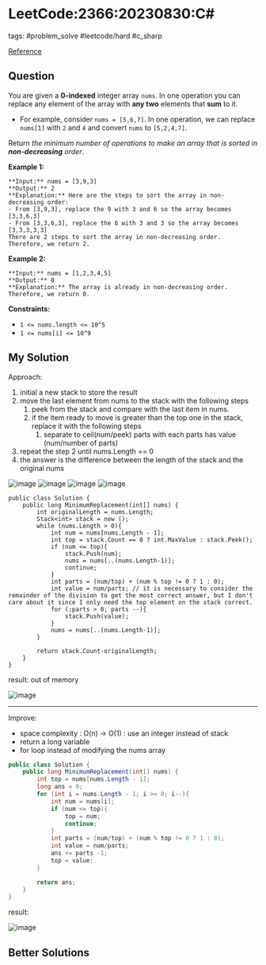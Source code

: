 # LeetCode:2366:20230830:C\#

tags: #problem_solve #leetcode/hard #c_sharp

[Reference](https://leetcode.com/problems/minimum-replacements-to-sort-the-array/)

## Question

You are given a **0-indexed** integer array `nums`. In one operation you can replace any element of the array with **any two** elements that **sum** to it.

- For example, consider `nums = [5,6,7]`. In one operation, we can replace `nums[1]` with `2` and `4` and convert `nums` to `[5,2,4,7]`.

Return _the minimum number of operations to make an array that is sorted in **non-decreasing** order_.

**Example 1:**

```text
**Input:** nums = [3,9,3]
**Output:** 2
**Explanation:** Here are the steps to sort the array in non-decreasing order:
- From [3,9,3], replace the 9 with 3 and 6 so the array becomes [3,3,6,3]
- From [3,3,6,3], replace the 6 with 3 and 3 so the array becomes [3,3,3,3,3]
There are 2 steps to sort the array in non-decreasing order. Therefore, we return 2.
```

**Example 2:**

```text
**Input:** nums = [1,2,3,4,5]
**Output:** 0
**Explanation:** The array is already in non-decreasing order. Therefore, we return 0.
```

**Constraints:**

- `1 <= nums.length <= 10^5`
- `1 <= nums[i] <= 10^9`

## My Solution

Approach:

1. initial a new stack to store the result
2. move the last element from nums to the stack with the following steps
    1. peek from the stack and compare with the last item in nums.
    2. if the item ready to move is greater than the top one in the stack, replace it with the following steps
        1. separate to ceil(num/peek) parts with each parts has value (num/number of parts)
3. repeat the step 2 until nums.Length == 0
4. the answer is the difference between the length of the stack and the original nums

![image](LeetCode_Hard_Minimum%20Replacements%20to%20Sort%20the%20Array-0.svg)
![image](LeetCode_Hard_Minimum%20Replacements%20to%20Sort%20the%20Array-1.svg)
![image](LeetCode_Hard_Minimum%20Replacements%20to%20Sort%20the%20Array-2.svg)
![image](LeetCode_Hard_Minimum%20Replacements%20to%20Sort%20the%20Array-3.svg)

```Csharp
public class Solution {
    public long MinimumReplacement(int[] nums) {
        int originalLength = nums.Length;
        Stack<int> stack = new ();
        while (nums.Length > 0){
            int num = nums[nums.Length - 1];
            int top = stack.Count == 0 ? int.MaxValue : stack.Peek();
            if (num <= top){
                stack.Push(num);
                nums = nums[..(nums.Length-1)];
                continue;
            }
            int parts = (num/top) + (num % top != 0 ? 1 : 0);
            int value = num/parts; // it is necessary to consider the remainder of the division to get the most correct answer, but I don't care about it since I only need the top element on the stack correct.
            for (;parts > 0; parts --){
                stack.Push(value);
            }
            nums = nums[..(nums.Length-1)];
        }

        return stack.Count-originalLength;
    }
}
```

result: out of memory

![image](https://i.imgur.com/qMBXsum.png)

---

Improve:

- space complexity : O(n) -> O(1) : use an integer instead of stack
- return a long variable
- for loop instead of modifying the nums array

```csharp
public class Solution {
    public long MinimumReplacement(int[] nums) {
        int top = nums[nums.Length - 1];
        long ans = 0;
        for (int i = nums.Length - 1; i >= 0; i--){
            int num = nums[i];
            if (num <= top){
                top = num;
                continue;
            }
            int parts = (num/top) + (num % top != 0 ? 1 : 0);
            int value = num/parts;
            ans += parts -1;
            top = value;
        }

        return ans;
    }
}
```

result:

![image](https://i.imgur.com/mSQAr43.png)

## Better Solutions
